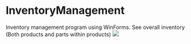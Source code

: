# InventoryManagement
Inventory management program using WinForms.
See overall inventory (Both products and parts within products)
<img src="https://i.imgur.com/TxOgASW.png">
